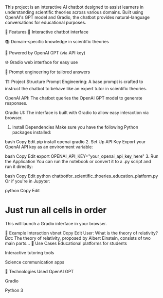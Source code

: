 This project is an interactive AI chatbot designed to assist learners in understanding scientific theories across various domains. Built using OpenAI's GPT model and Gradio, the chatbot provides natural-language conversations for educational purposes.

📌 Features
🤖 Interactive chatbot interface

📚 Domain-specific knowledge in scientific theories

🧠 Powered by OpenAI GPT (via API key)

🌐 Gradio web interface for easy use

📄 Prompt engineering for tailored answers

🏗️ Project Structure
Prompt Engineering: A base prompt is crafted to instruct the chatbot to behave like an expert tutor in scientific theories.

OpenAI API: The chatbot queries the OpenAI GPT model to generate responses.

Gradio UI: The interface is built with Gradio to allow easy interaction via browser.
1. Install Dependencies
Make sure you have the following Python packages installed:

bash
Copy
Edit
pip install openai gradio
2. Set Up API Key
Export your OpenAI API key as an environment variable:

bash
Copy
Edit
export OPENAI_API_KEY="your_openai_api_key_here"
3. Run the Application
You can run the notebook or convert it to a .py script and run it directly:

bash
Copy
Edit
python chatbotfor_scientific_thoeries_education_platform.py
Or if you're in Jupyter:

python
Copy
Edit
# Just run all cells in order
This will launch a Gradio interface in your browser.

💬 Example Interaction
vbnet
Copy
Edit
User: What is the theory of relativity?
Bot: The theory of relativity, proposed by Albert Einstein, consists of two main parts...
🧪 Use Cases
Educational platforms for students

Interactive tutoring tools

Science communication apps

🧠 Technologies Used
OpenAI GPT

Gradio

Python 3
